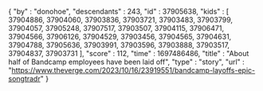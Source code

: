 {
  "by" : "donohoe",
  "descendants" : 243,
  "id" : 37905638,
  "kids" : [ 37904886, 37904060, 37903836, 37903721, 37903483, 37903799, 37904057, 37905248, 37907517, 37903507, 37904115, 37906471, 37904566, 37906126, 37904529, 37903456, 37904565, 37904631, 37904788, 37905636, 37903991, 37903596, 37903888, 37903517, 37904837, 37903731 ],
  "score" : 112,
  "time" : 1697486486,
  "title" : "About half of Bandcamp employees have been laid off",
  "type" : "story",
  "url" : "https://www.theverge.com/2023/10/16/23919551/bandcamp-layoffs-epic-songtradr"
}
